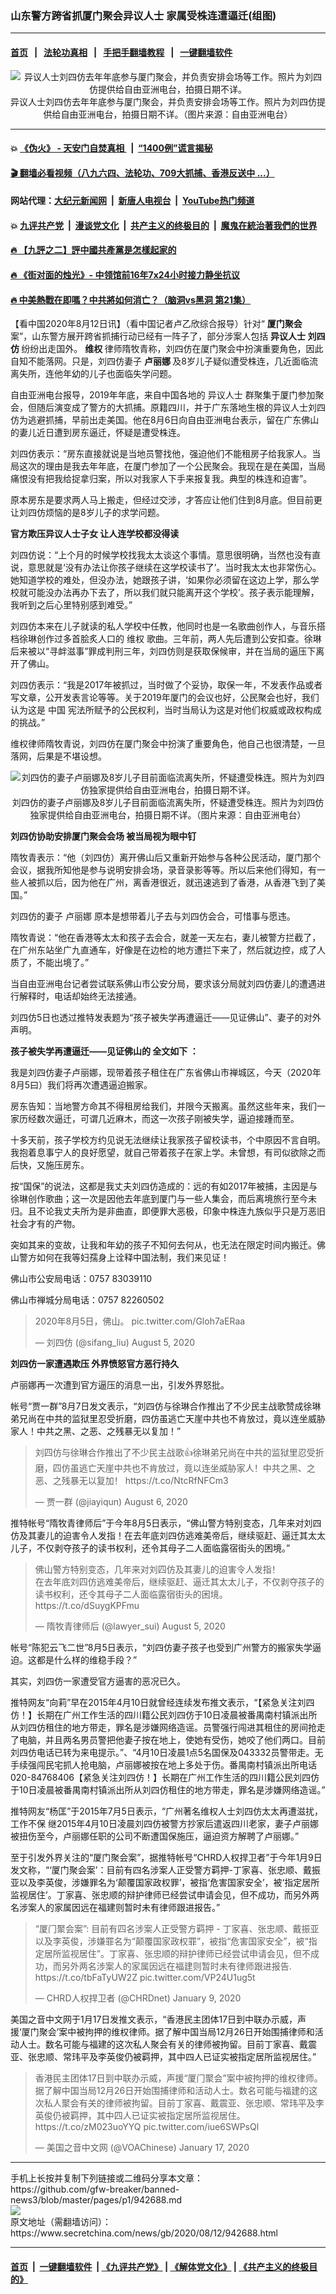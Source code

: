 ### 山东警方跨省抓厦门聚会异议人士 家属受株连遭逼迁(组图)
------------------------

#### [首页](https://github.com/gfw-breaker/banned-news3/blob/master/README.md) &nbsp;&nbsp;|&nbsp;&nbsp; [法轮功真相](https://github.com/begood0513/basic/blob/master/README.md)  &nbsp;&nbsp;|&nbsp;&nbsp; [手把手翻墙教程](https://github.com/gfw-breaker/guides/wiki)  &nbsp;&nbsp;|&nbsp;&nbsp; [一键翻墙软件](https://github.com/gfw-breaker/nogfw/blob/master/README.md)  



<div class="article_right" style="fone-color:#000">
 <p style="text-align:center">
  <img alt="异议人士刘四仿去年年底参与厦门聚会，并负责安排会场等工作。照片为刘四仿提供给自由亚洲电台，拍摄日期不详。" src="https://img3.secretchina.com/pic/2020/8-12/p2752171a489668050-ss.jpg"/>
  <br>
   异议人士刘四仿去年年底参与厦门聚会，并负责安排会场等工作。照片为刘四仿提供给自由亚洲电台，拍摄日期不详。（图片来源：自由亚洲电台）
   <span id="hideid" name="hideid" style="color:red;display:none;">
    <span href="https://www.secretchina.com">
    </span>
   </span>
  </br>
 </p>
 <div id="txt-mid1-t21-2017">
  

---

#### 💥 [《伪火》 - 天安门自焚真相 ](http://141.164.51.119:10000/videos/blog/weihuo.html)&nbsp; |&nbsp; [“1400例”谎言揭秘  ](http://141.164.51.119:10000/videos/blog/jiexi1400.html)

#### [ 🎬  翻墙必看视频（八九六四、法轮功、709大抓捕、香港反送中 ...）](https://github.com/gfw-breaker/links/blob/master/banned.md)

#### 网站代理：[大纪元新闻网](http://167.172.10.89:10080/gb/) &nbsp;|&nbsp; [新唐人电视台](http://167.172.10.89:8808/gb/) &nbsp;|&nbsp; [YouTube热门频道](http://158.247.203.241/youtube.html)

#### 💥 [九评共产党](http://141.164.51.119:10000/videos/res/jiuping/)&nbsp; |&nbsp; [漫谈党文化](http://141.164.51.119:10000/videos/res/mtdwh/)&nbsp; |&nbsp; [共产主义的终极目的](http://141.164.51.119:10000/videos/res/zjmd/)&nbsp; |&nbsp; [魔鬼在統治著我們的世界](http://141.164.51.119:10000/videos/res/TheSpecter/)  

#### [ 🔥  【九評之二】評中國共產黨是怎樣起家的](http://141.164.51.119:10000/videos/news/../res/jiuping/index.html)

#### [ 🔥  《街对面的烛光》- 中领馆前16年7x24小时接力静坐抗议](http://141.164.51.119:10000/videos/news/../legend/index.html)

#### [ 🔥  中美熱戰在即嗎？中共將如何消亡？（脑洞vs黑洞 第21集）](http://141.164.51.119:10000/videos/news/brain01.html)


  </div>
 </div>
 <p>
  【看中国2020年8月12日讯】（看中国记者卢乙欣综合报导）针对“
  <strong>
   厦门聚会
  </strong>
  案”，山东警方展开跨省抓捕行动已经有一阵子了，部分涉案人包括
  <strong>
   异议人士
   <span href="https://www.secretchina.com/news/gb/tag/刘四仿" target="_blank">
    刘四仿
   </span>
  </strong>
  纷纷出走国外。
  <strong>
   维权
  </strong>
  律师隋牧青称，刘四仿在厦门聚会中扮演重要角色，因此自知不能落网。只是，刘四仿妻子
  <strong>
   卢丽娜
  </strong>
  及8岁儿子疑似遭受株连，几近面临流离失所，连他年幼的儿子也面临失学问题。
  <span id="hideid" name="hideid" style="color:red;display:none;">
   <span href="https://www.secretchina.com">
   </span>
  </span>
 </p>
 <p>
  自由亚洲电台报导，2019年年底，来自中国各地的
  <span href="https://www.secretchina.com/news/gb/tag/异议人士" target="_blank">
   异议人士
  </span>
  群聚集于厦门参加聚会，但随后演变成了警方的大抓捕。原籍四川，并于广东落地生根的异议人士刘四仿为逃避抓捕，早前出走美国。他在8月6日向自由亚洲电台表示，留在广东佛山的妻儿近日遭到房东逼迁，怀疑是遭受株连。
 </p>
 <p>
  刘四仿表示：“房东直接就说是当地员警找他，强迫他们不能租房子给我家人。当局这次的理由是我去年年底，在厦门参加了一个公民聚会。我现在是在美国，当局痛恨没有把我给捉拿归案，所以对我家人下手来报复我。典型的株连和迫害”。
 </p>
 <p>
  原本房东是要求两人马上搬走，但经过交涉，才答应让他们住到8月底。但目前更让刘四仿烦恼的是8岁儿子的求学问题。
 </p>
 <p>
  <strong>
   官方欺压异议人士子女
  </strong>
  <strong>
   让人连学校都没得读
  </strong>
 </p>
 <p>
  刘四仿说：“上个月的时候学校找我太太谈这个事情。意思很明确，当然也没有直说，意思就是‘没有办法让你孩子继续在这学校读书了’。当时我太太也非常伤心。她知道学校的难处，但没办法，她跟孩子讲，‘如果你必须留在这边上学，那么学校就可能没办法再办下去了，所以我们就只能离开这个学校’。孩子表示能理解，我听到之后心里特别感到难受。”
 </p>
 <center>
  <div style="max-width: 632px;height:180px; display: none; text-align: center; margin: 0 auto; overflow: hidden;overflow-x: hidden;">
   <div id="taboola-midarticle-thumbnails" style="max-width: 632px;height:180px;overflow: hidden;overflow-x: hidden;">
   </div>
  </div>
  <div>
   <center>
    <div id="div-gpt-ad-1589559869784-0">
    </div>
   </center>
  </div>
 </center>
 <p>
  刘四仿本来在儿子就读的私人学校中任教，他同时也是一名歌曲创作人，与音乐搭档徐琳创作过多首脍炙人口的
  <span href="https://www.secretchina.com/news/gb/tag/维权" target="_blank">
   维权
  </span>
  歌曲。三年前，两人先后遭到公安扣查。徐琳后来被以“寻衅滋事”罪成判刑三年，刘四仿则是获取保候审，并在当局的逼压下离开了佛山。
 </p>
 <center>
  <div style="max-width: 632px;height:180px; display: none; text-align: center; margin: 0 auto; overflow: hidden;overflow-x: hidden;">
   <div id="taboola-midarticle-thumbnails" style="max-width: 632px;height:180px;overflow: hidden;overflow-x: hidden;">
   </div>
  </div>
  <div>
   <center>
    <div id="div-gpt-ad-1589559869784-0">
    </div>
   </center>
  </div>
 </center>
 <p>
  刘四仿表示：“我是2017年被抓过，当时做了个妥协，取保一年，不发表作品或者写文章，公开发表言论等等。关于2019年厦门的会议也好，公民聚会也好，我们认为这是
  <span href="https://www.secretchina.com" target="_blank">
   中国
  </span>
  宪法所赋予的公民权利，当时当局认为这是对他们权威或政权构成的挑战。”
 </p>
 <center>
  <div style="max-width: 632px;height:180px; display: none; text-align: center; margin: 0 auto; overflow: hidden;overflow-x: hidden;">
   <div id="taboola-midarticle-thumbnails" style="max-width: 632px;height:180px;overflow: hidden;overflow-x: hidden;">
   </div>
  </div>
  <div>
   <center>
    <div id="div-gpt-ad-1589559869784-0">
    </div>
   </center>
  </div>
 </center>
 <p>
  维权律师隋牧青说，刘四仿在厦门聚会中扮演了重要角色，他自己也很清楚，一旦落网，后果是不堪设想。
 </p>
 <center>
  <div style="max-width: 632px;height:180px; display: none; text-align: center; margin: 0 auto; overflow: hidden;overflow-x: hidden;">
   <div id="taboola-midarticle-thumbnails" style="max-width: 632px;height:180px;overflow: hidden;overflow-x: hidden;">
   </div>
  </div>
  <div>
   <center>
    <div id="div-gpt-ad-1589559869784-0">
    </div>
   </center>
  </div>
 </center>
 <p style="text-align:center">
  <img alt="刘四仿的妻子卢丽娜及8岁儿子目前面临流离失所，怀疑遭受株连。照片为刘四仿独家提供给自由亚洲电台，拍摄日期不详。" src="https://img3.secretchina.com/pic/2020/8-12/p2752172a494275989-ss.jpg"/>
  <br>
   刘四仿的妻子卢丽娜及8岁儿子目前面临流离失所，怀疑遭受株连。照片为刘四仿独家提供给自由亚洲电台，拍摄日期不详。（图片来源：自由亚洲电台）
  </br>
 </p>
 <center>
  <div style="max-width: 632px;height:180px; display: none; text-align: center; margin: 0 auto; overflow: hidden;overflow-x: hidden;">
   <div id="taboola-midarticle-thumbnails" style="max-width: 632px;height:180px;overflow: hidden;overflow-x: hidden;">
   </div>
  </div>
  <div>
   <center>
    <div id="div-gpt-ad-1589559869784-0">
    </div>
   </center>
  </div>
 </center>
 <p>
  <strong>
   刘四仿协助安排厦门聚会会场
  </strong>
  <strong>
   被当局视为眼中钉
  </strong>
 </p>
 <center>
  <div style="max-width: 632px;height:180px; display: none; text-align: center; margin: 0 auto; overflow: hidden;overflow-x: hidden;">
   <div id="taboola-midarticle-thumbnails" style="max-width: 632px;height:180px;overflow: hidden;overflow-x: hidden;">
   </div>
  </div>
  <div>
   <center>
    <div id="div-gpt-ad-1589559869784-0">
    </div>
   </center>
  </div>
 </center>
 <p>
  隋牧青表示：“他（刘四仿）离开佛山后又重新开始参与各种公民活动，厦门那个会议，据我所知他是参与说明安排会场，录音录影等等。所以后来他们得知，有一些人被抓以后，因为他在广州，离香港很近，就迅速逃到了香港，从香港飞到了美国。”
 </p>
 <center>
  <div style="max-width: 632px;height:180px; display: none; text-align: center; margin: 0 auto; overflow: hidden;overflow-x: hidden;">
   <div id="taboola-midarticle-thumbnails" style="max-width: 632px;height:180px;overflow: hidden;overflow-x: hidden;">
   </div>
  </div>
  <div>
   <center>
    <div id="div-gpt-ad-1589559869784-0">
    </div>
   </center>
  </div>
 </center>
 <p>
  刘四仿的妻子
  <span href="https://www.secretchina.com/news/gb/tag/卢丽娜" target="_blank">
   卢丽娜
  </span>
  原本是想带着儿子去与刘四仿会合，可惜事与愿违。
 </p>
 <center>
  <div style="max-width: 632px;height:180px; display: none; text-align: center; margin: 0 auto; overflow: hidden;overflow-x: hidden;">
   <div id="taboola-midarticle-thumbnails" style="max-width: 632px;height:180px;overflow: hidden;overflow-x: hidden;">
   </div>
  </div>
  <div>
   <center>
    <div id="div-gpt-ad-1589559869784-0">
    </div>
   </center>
  </div>
 </center>
 <p>
  隋牧青说：“他在香港等太太和孩子去会合，就差一天左右，妻儿被警方拦截了，在广州东站坐广九直通车，好像是在边检的地方遭拦下来了，然后就边控，成了人质了，不能出境了。”
 </p>
 <center>
  <div style="max-width: 632px;height:180px; display: none; text-align: center; margin: 0 auto; overflow: hidden;overflow-x: hidden;">
   <div id="taboola-midarticle-thumbnails" style="max-width: 632px;height:180px;overflow: hidden;overflow-x: hidden;">
   </div>
  </div>
  <div>
   <center>
    <div id="div-gpt-ad-1589559869784-0">
    </div>
   </center>
  </div>
 </center>
 <p>
  当自由亚洲电台记者尝试联系佛山市公安分局，要求该分局就刘四仿妻儿的遭遇进行解释时，电话却始终无法接通。
 </p>
 <center>
  <div style="max-width: 632px;height:180px; display: none; text-align: center; margin: 0 auto; overflow: hidden;overflow-x: hidden;">
   <div id="taboola-midarticle-thumbnails" style="max-width: 632px;height:180px;overflow: hidden;overflow-x: hidden;">
   </div>
  </div>
  <div>
   <center>
    <div id="div-gpt-ad-1589559869784-0">
    </div>
   </center>
  </div>
 </center>
 <p>
  刘四仿5日也透过推特发表题为“孩子被失学再遭逼迁——见证佛山”、妻子的对外声明。
 </p>
 <center>
  <div style="max-width: 632px;height:180px; display: none; text-align: center; margin: 0 auto; overflow: hidden;overflow-x: hidden;">
   <div id="taboola-midarticle-thumbnails" style="max-width: 632px;height:180px;overflow: hidden;overflow-x: hidden;">
   </div>
  </div>
  <div>
   <center>
    <div id="div-gpt-ad-1589559869784-0">
    </div>
   </center>
  </div>
 </center>
 <p>
  <strong>
   孩子被失学再遭逼迁——见证佛山的
  </strong>
  <strong>
   全文如下
  </strong>
  <strong>
   ：
  </strong>
 </p>
 <center>
  <div style="max-width: 632px;height:180px; display: none; text-align: center; margin: 0 auto; overflow: hidden;overflow-x: hidden;">
   <div id="taboola-midarticle-thumbnails" style="max-width: 632px;height:180px;overflow: hidden;overflow-x: hidden;">
   </div>
  </div>
  <div>
   <center>
    <div id="div-gpt-ad-1589559869784-0">
    </div>
   </center>
  </div>
 </center>
 <p>
  我是刘四仿妻子卢丽娜，现带着孩子租住在广东省佛山市禅城区，今天（2020年8月5曰）我们将再次遭遇逼迫搬家。
 </p>
 <center>
  <div style="max-width: 632px;height:180px; display: none; text-align: center; margin: 0 auto; overflow: hidden;overflow-x: hidden;">
   <div id="taboola-midarticle-thumbnails" style="max-width: 632px;height:180px;overflow: hidden;overflow-x: hidden;">
   </div>
  </div>
  <div>
   <center>
    <div id="div-gpt-ad-1589559869784-0">
    </div>
   </center>
  </div>
 </center>
 <p>
  房东告知：当地警方命其不得租房给我们，并限今天搬离。虽然这些年来，我们一家历经数次逼迁，可谓几近麻木，而这一次孩子刚被失学，逼迫接踵而至。
 </p>
 <center>
  <div style="max-width: 632px;height:180px; display: none; text-align: center; margin: 0 auto; overflow: hidden;overflow-x: hidden;">
   <div id="taboola-midarticle-thumbnails" style="max-width: 632px;height:180px;overflow: hidden;overflow-x: hidden;">
   </div>
  </div>
  <div>
   <center>
    <div id="div-gpt-ad-1589559869784-0">
    </div>
   </center>
  </div>
 </center>
 <p>
  十多天前，孩子学校方约见说无法继续让我家孩子留校读书，个中原因不言自明。我抱着息事宁人的良好愿望，就自己带着孩子在家上学。未曾想，有司似欲除之而后快，又施压房东。
 </p>
 <center>
  <div style="max-width: 632px;height:180px; display: none; text-align: center; margin: 0 auto; overflow: hidden;overflow-x: hidden;">
   <div id="taboola-midarticle-thumbnails" style="max-width: 632px;height:180px;overflow: hidden;overflow-x: hidden;">
   </div>
  </div>
  <div>
   <center>
    <div id="div-gpt-ad-1589559869784-0">
    </div>
   </center>
  </div>
 </center>
 <p>
  按“国保”的说法，这都是我丈夫刘四仿造成的：远的有如2017年被捕，主因是与徐琳创作歌曲；这一次是因他去年底到厦门与一些人集会，而后离境旅行至今未归。且不论我丈夫所为是非曲直，即便罪大恶极，印象中株连九族似乎只是万恶旧社会才有的产物。
 </p>
 <center>
  <div style="max-width: 632px;height:180px; display: none; text-align: center; margin: 0 auto; overflow: hidden;overflow-x: hidden;">
   <div id="taboola-midarticle-thumbnails" style="max-width: 632px;height:180px;overflow: hidden;overflow-x: hidden;">
   </div>
  </div>
  <div>
   <center>
    <div id="div-gpt-ad-1589559869784-0">
    </div>
   </center>
  </div>
 </center>
 <p>
  突如其来的变故，让我和年幼的孩子不知何去何从，也无法在限定时间内搬迁。佛山警方如何在我等妇孺身上诠释中国法制，我们来见证！
 </p>
 <center>
  <div style="max-width: 632px;height:180px; display: none; text-align: center; margin: 0 auto; overflow: hidden;overflow-x: hidden;">
   <div id="taboola-midarticle-thumbnails" style="max-width: 632px;height:180px;overflow: hidden;overflow-x: hidden;">
   </div>
  </div>
  <div>
   <center>
    <div id="div-gpt-ad-1589559869784-0">
    </div>
   </center>
  </div>
 </center>
 <p>
  佛山市公安局电话：0757 83039110
 </p>
 <center>
  <div style="max-width: 632px;height:180px; display: none; text-align: center; margin: 0 auto; overflow: hidden;overflow-x: hidden;">
   <div id="taboola-midarticle-thumbnails" style="max-width: 632px;height:180px;overflow: hidden;overflow-x: hidden;">
   </div>
  </div>
  <div>
   <center>
    <div id="div-gpt-ad-1589559869784-0">
    </div>
   </center>
  </div>
 </center>
 <p>
  佛山市禅城分局电话：0757 82260502
 </p>
 <center>
  <div style="max-width: 632px;height:180px; display: none; text-align: center; margin: 0 auto; overflow: hidden;overflow-x: hidden;">
   <div id="taboola-midarticle-thumbnails" style="max-width: 632px;height:180px;overflow: hidden;overflow-x: hidden;">
   </div>
  </div>
  <div>
   <center>
    <div id="div-gpt-ad-1589559869784-0">
    </div>
   </center>
  </div>
 </center>
 <blockquote class="twitter-tweet">
  <p dir="ltr" lang="zh">
   2020年8月5日，佛山。
   <span href="https://t.co/Gloh7aERaa">
    pic.twitter.com/Gloh7aERaa
   </span>
  </p>
  <center>
   <div style="max-width: 632px;height:180px; display: none; text-align: center; margin: 0 auto; overflow: hidden;overflow-x: hidden;">
    <div id="taboola-midarticle-thumbnails" style="max-width: 632px;height:180px;overflow: hidden;overflow-x: hidden;">
    </div>
   </div>
   <div>
    <center>
     <div id="div-gpt-ad-1589559869784-0">
     </div>
    </center>
   </div>
  </center>
  — 刘四仿 (@sifang_liu)
  <span href="https://twitter.com/sifang_liu/status/1290905230352084992?ref_src=twsrc%5Etfw">
   August 5, 2020
  </span>
 </blockquote>
 <p>
  <strong>
   刘四仿一家遭遇欺压
  </strong>
  <strong>
   外界愤怒官方恶行持久
  </strong>
 </p>
 <center>
  <div style="max-width: 632px;height:180px; display: none; text-align: center; margin: 0 auto; overflow: hidden;overflow-x: hidden;">
   <div id="taboola-midarticle-thumbnails" style="max-width: 632px;height:180px;overflow: hidden;overflow-x: hidden;">
   </div>
  </div>
  <div>
   <center>
    <div id="div-gpt-ad-1589559869784-0">
    </div>
   </center>
  </div>
 </center>
 <p>
  卢丽娜再一次遭到官方逼压的消息一出，引发外界怒批。
 </p>
 <center>
  <div style="max-width: 632px;height:180px; display: none; text-align: center; margin: 0 auto; overflow: hidden;overflow-x: hidden;">
   <div id="taboola-midarticle-thumbnails" style="max-width: 632px;height:180px;overflow: hidden;overflow-x: hidden;">
   </div>
  </div>
  <div>
   <center>
    <div id="div-gpt-ad-1589559869784-0">
    </div>
   </center>
  </div>
 </center>
 <p>
  帐号“贾一群”8月7日发文表示，“刘四仿与徐琳合作推出了不少民主战歌赞成徐琳弟兄尚在中共的监狱里忍受折磨，四仿虽逃亡天崖中共也不肯放过，竟以连坐威胁家人！中共之黑、之恶、之残暴无以复加！”
 </p>
 <center>
  <div style="max-width: 632px;height:180px; display: none; text-align: center; margin: 0 auto; overflow: hidden;overflow-x: hidden;">
   <div id="taboola-midarticle-thumbnails" style="max-width: 632px;height:180px;overflow: hidden;overflow-x: hidden;">
   </div>
  </div>
  <div>
   <center>
    <div id="div-gpt-ad-1589559869784-0">
    </div>
   </center>
  </div>
 </center>
 <center>
  <ins class="adsbygoogle" data-ad-client="ca-pub-1276641434651360" data-ad-format="fluid" data-ad-layout="in-article" data-ad-slot="3646767294" style="display:block; text-align:center;">
  </ins>
 </center>
 <blockquote class="twitter-tweet">
  <p dir="ltr" lang="zh">
   刘四仿与徐琳合作推出了不少民主战歌👍徐琳弟兄尚在中共的监狱里忍受折磨，四仿虽逃亡天崖中共也不肯放过，竟以连坐威胁家人！中共之黑、之恶、之残暴无以复加！
   <span href="https://t.co/NtcRfNFCm3">
    https://t.co/NtcRfNFCm3
   </span>
  </p>
  <center>
   <div style="max-width: 632px;height:180px; display: none; text-align: center; margin: 0 auto; overflow: hidden;overflow-x: hidden;">
    <div id="taboola-midarticle-thumbnails" style="max-width: 632px;height:180px;overflow: hidden;overflow-x: hidden;">
    </div>
   </div>
   <div>
    <center>
     <div id="div-gpt-ad-1589559869784-0">
     </div>
    </center>
   </div>
  </center>
  — 贾一群 (@jiayiqun)
  <span href="https://twitter.com/jiayiqun/status/1291404065901928448?ref_src=twsrc%5Etfw">
   August 6, 2020
  </span>
 </blockquote>
 <p>
  推特帐号“隋牧青律师后”于今年8月5日表示，“佛山警方特别变态，几年来对刘四仿及其妻儿的迫害令人发指！在去年底刘四仿逃难美帝后，继续驱赶、逼迁其太太儿子，不仅剥夺孩子的读书权利，还令其母子二人面临露宿街头的困境。”
 </p>
 <center>
  <div style="max-width: 632px;height:180px; display: none; text-align: center; margin: 0 auto; overflow: hidden;overflow-x: hidden;">
   <div id="taboola-midarticle-thumbnails" style="max-width: 632px;height:180px;overflow: hidden;overflow-x: hidden;">
   </div>
  </div>
  <div>
   <center>
    <div id="div-gpt-ad-1589559869784-0">
    </div>
   </center>
  </div>
 </center>
 <blockquote class="twitter-tweet">
  <p dir="ltr" lang="zh">
   佛山警方特别变态，几年来对刘四仿及其妻儿的迫害令人发指！
   <br>
    在去年底刘四仿逃难美帝后，继续驱赶、逼迁其太太儿子，不仅剥夺孩子的读书权利，还令其母子二人面临露宿街头的困境。
    <span href="https://t.co/dSuygKPFmu">
     https://t.co/dSuygKPFmu
    </span>
   </br>
  </p>
  <center>
   <div style="max-width: 632px;height:180px; display: none; text-align: center; margin: 0 auto; overflow: hidden;overflow-x: hidden;">
    <div id="taboola-midarticle-thumbnails" style="max-width: 632px;height:180px;overflow: hidden;overflow-x: hidden;">
    </div>
   </div>
   <div>
    <center>
     <div id="div-gpt-ad-1589559869784-0">
     </div>
    </center>
   </div>
  </center>
  — 隋牧青律师后 (@lawyer_sui)
  <span href="https://twitter.com/lawyer_sui/status/1290991645895213057?ref_src=twsrc%5Etfw">
   August 5, 2020
  </span>
 </blockquote>
 <p>
  帐号“陈犯云飞二世”8月5日表示，“刘四仿妻子孩子也受到广州警方的搬家失学逼迫。这都是什么样的维稳手段？”
 </p>
 <center>
  <div style="max-width: 632px;height:180px; display: none; text-align: center; margin: 0 auto; overflow: hidden;overflow-x: hidden;">
   <div id="taboola-midarticle-thumbnails" style="max-width: 632px;height:180px;overflow: hidden;overflow-x: hidden;">
   </div>
  </div>
  <div>
   <center>
    <div id="div-gpt-ad-1589559869784-0">
    </div>
   </center>
  </div>
 </center>
 <p>
  其实，刘四仿一家遭受官方逼害的恶况已久。
 </p>
 <center>
  <div style="max-width: 632px;height:180px; display: none; text-align: center; margin: 0 auto; overflow: hidden;overflow-x: hidden;">
   <div id="taboola-midarticle-thumbnails" style="max-width: 632px;height:180px;overflow: hidden;overflow-x: hidden;">
   </div>
  </div>
  <div>
   <center>
    <div id="div-gpt-ad-1589559869784-0">
    </div>
   </center>
  </div>
 </center>
 <p>
  推特网友“向莉”早在2015年4月10日就曾经连续发布推文表示，“【紧急关注刘四仿！】长期在广州工作生活的四川籍公民刘四仿于10日凌晨被番禺南村镇派出所从刘四仿租住的地方带走，罪名是涉嫌网络造谣。员警强行闯进其租住的房间抢走了电脑，并且两名男员警把他妻子按在地上，使她有受伤，她咬了他们两口。目前刘四仿电话已转为来电提示。”、“4月10日凌晨1点5名国保及043332员警带走。无手续强闯民宅抓人抢电脑，卢丽娜被按在地上多处于伤。番禺南村镇派出所电话020-84768406【紧急关注刘四仿！】长期在广州工作生活的四川籍公民刘四仿于10日凌晨被番禺南村镇派出所从刘四仿租住的地方带走，罪名是涉嫌网络造谣。”
 </p>
 <center>
  <div style="max-width: 632px;height:180px; display: none; text-align: center; margin: 0 auto; overflow: hidden;overflow-x: hidden;">
   <div id="taboola-midarticle-thumbnails" style="max-width: 632px;height:180px;overflow: hidden;overflow-x: hidden;">
   </div>
  </div>
  <div>
   <center>
    <div id="div-gpt-ad-1589559869784-0">
    </div>
   </center>
  </div>
 </center>
 <p>
  推特网友“杨匡”于2015年7月5日表示，“广州著名维权人士刘四仿太太再遭滋扰，工作不保 继2015年4月10日凌晨刘四仿被警方抄家后遣返四川老家，妻子卢丽娜被扭伤至今，卢丽娜任职的公司不断遭国保施压，逼迫资方解聘了卢丽娜。”
 </p>
 <center>
  <div style="max-width: 632px;height:180px; display: none; text-align: center; margin: 0 auto; overflow: hidden;overflow-x: hidden;">
   <div id="taboola-midarticle-thumbnails" style="max-width: 632px;height:180px;overflow: hidden;overflow-x: hidden;">
   </div>
  </div>
  <div>
   <center>
    <div id="div-gpt-ad-1589559869784-0">
    </div>
   </center>
  </div>
 </center>
 <p>
  至于引发外界关注的“厦门聚会案”，据推特帐号“CHRD人权捍卫者”于今年1月9日发文称，“‘厦门聚会案’：目前有四名涉案人正受警方羁押-丁家喜、张忠顺、戴振亚以及李英俊，涉嫌罪名为‘颠覆国家政权罪’，被指‘危害国家安全’，被‘指定居所监视居住’。丁家喜、张忠顺的辩护律师已经尝试申请会见，但不成功，而另外两名涉案人的家属因远在福建则暂时未有律师跟进报告。”
 </p>
 <center>
  <div style="max-width: 632px;height:180px; display: none; text-align: center; margin: 0 auto; overflow: hidden;overflow-x: hidden;">
   <div id="taboola-midarticle-thumbnails" style="max-width: 632px;height:180px;overflow: hidden;overflow-x: hidden;">
   </div>
  </div>
  <div>
   <center>
    <div id="div-gpt-ad-1589559869784-0">
    </div>
   </center>
  </div>
 </center>
 <blockquote class="twitter-tweet">
  <p dir="ltr" lang="zh">
   “厦门聚会案”: 目前有四名涉案人正受警方羁押 - 丁家喜、张忠顺、戴振亚以及李英俊，涉嫌罪名为“颠覆国家政权罪”，被指“危害国家安全”，被“指定居所监视居住”。丁家喜、张忠顺的辩护律师已经尝试申请会见，但不成功，而另外两名涉案人的家属因远在福建则暂时未有律师跟进报告.
   <span href="https://t.co/tbFaTyUW2Z">
    https://t.co/tbFaTyUW2Z
   </span>
   <span href="https://t.co/VP24U1ug5t">
    pic.twitter.com/VP24U1ug5t
   </span>
  </p>
  <center>
   <div style="max-width: 632px;height:180px; display: none; text-align: center; margin: 0 auto; overflow: hidden;overflow-x: hidden;">
    <div id="taboola-midarticle-thumbnails" style="max-width: 632px;height:180px;overflow: hidden;overflow-x: hidden;">
    </div>
   </div>
   <div>
    <center>
     <div id="div-gpt-ad-1589559869784-0">
     </div>
    </center>
   </div>
  </center>
  — CHRD人权捍卫者 (@CHRDnet)
  <span href="https://twitter.com/CHRDnet/status/1215259028311486466?ref_src=twsrc%5Etfw">
   January 9, 2020
  </span>
 </blockquote>
 <p>
  美国之音中文网于1月17日发推文表示，“香港民主团体17日到中联办示威，声援‘厦门聚会’案中被拘押的维权律师。据了解中国当局12月26日开始围捕律师和活动人士。数名可能与福建的这次私人聚会有关的律师被拘留。目前丁家喜、戴震亚、张忠顺、常玮平及李英俊仍被羁押，其中四人已证实被指定居所监视居住。”
 </p>
 <center>
  <div style="max-width: 632px;height:180px; display: none; text-align: center; margin: 0 auto; overflow: hidden;overflow-x: hidden;">
   <div id="taboola-midarticle-thumbnails" style="max-width: 632px;height:180px;overflow: hidden;overflow-x: hidden;">
   </div>
  </div>
  <div>
   <center>
    <div id="div-gpt-ad-1589559869784-0">
    </div>
   </center>
  </div>
 </center>
 <blockquote class="twitter-tweet">
  <p dir="ltr" lang="zh">
   香港民主团体17日到中联办示威，声援“厦门聚会”案中被拘押的维权律师。据了解中国当局12月26日开始围捕律师和活动人士。数名可能与福建的这次私人聚会有关的律师被拘留。目前丁家喜、戴震亚、张忠顺、常玮平及李英俊仍被羁押，其中四人已证实被指定居所监视居住。
   <span href="https://t.co/zM023uoYYQ">
    https://t.co/zM023uoYYQ
   </span>
   <span href="https://t.co/iue6SWPsQl">
    pic.twitter.com/iue6SWPsQl
   </span>
  </p>
  <center>
   <div style="max-width: 632px;height:180px; display: none; text-align: center; margin: 0 auto; overflow: hidden;overflow-x: hidden;">
    <div id="taboola-midarticle-thumbnails" style="max-width: 632px;height:180px;overflow: hidden;overflow-x: hidden;">
    </div>
   </div>
   <div>
    <center>
     <div id="div-gpt-ad-1589559869784-0">
     </div>
    </center>
   </div>
  </center>
  — 美国之音中文网 (@VOAChinese)
  <span href="https://twitter.com/VOAChinese/status/1218161872785952769?ref_src=twsrc%5Etfw">
   January 17, 2020
  </span>
 </blockquote>
</div>
<hr/>
手机上长按并复制下列链接或二维码分享本文章：<br/>
https://github.com/gfw-breaker/banned-news3/blob/master/pages/p1/942688.md <br/>
<a href='https://github.com/gfw-breaker/banned-news3/blob/master/pages/p1/942688.md'><img src='https://github.com/gfw-breaker/banned-news3/blob/master/pages/p1/942688.md.png'/></a> <br/>
原文地址（需翻墙访问）：https://www.secretchina.com/news/gb/2020/08/12/942688.html


------------------------
#### [首页](https://github.com/gfw-breaker/banned-news3/blob/master/README.md) &nbsp;|&nbsp; [一键翻墙软件](https://github.com/gfw-breaker/nogfw/blob/master/README.md) &nbsp;| [《九评共产党》](https://github.com/gfw-breaker/9ping.md/blob/master/README.md#九评之一评共产党是什么) | [《解体党文化》](https://github.com/gfw-breaker/jtdwh.md/blob/master/README.md) | [《共产主义的终极目的》](https://github.com/gfw-breaker/gczydzjmd.md/blob/master/README.md)


<img src='http://gfw-breaker.win/banned-news3/pages/p1/942688.md' width='0px' height='0px'/>